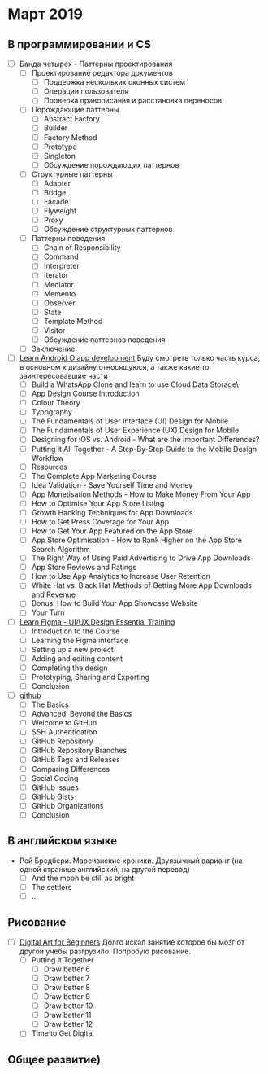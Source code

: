 # Март 2019
## В программировании и CS
- [ ] Банда четырех - Паттерны проектирования
  - [ ] Проектирование редактора документов
    - [ ] Поддержка нескольких оконных систем
    - [ ] Операции пользователя
    - [ ] Проверка правописания и расстановка переносов
  - [ ] Порождающие паттерны
    - [ ] Abstract Factory
    - [ ] Builder
    - [ ] Factory Method
    - [ ] Prototype
    - [ ] Singleton
    - [ ] Обсуждение порождающих паттернов
  - [ ] Структурные паттерны
    - [ ] Adapter
    - [ ] Bridge
    - [ ] Facade
    - [ ] Flyweight
    - [ ] Proxy
    - [ ] Обсуждение структурных паттернов
  - [ ] Паттерны поведения
    - [ ] Chain of Responsibility
    - [ ] Command
    - [ ] Interpreter
    - [ ] Iterator
    - [ ] Mediator
    - [ ] Memento
    - [ ] Observer
    - [ ] State
    - [ ] Template Method
    - [ ] Visitor
    - [ ] Обсуждение паттернов поведения
  - [ ] Заключение

- [ ] [Learn Android O app development](https://www.udemy.com/android-app-development-with-java/learn/v4/overview) Буду смотреть только часть курса, в основном к дизайну относящуюся, а также какие то заинтересовавшие части
  - [ ] Build a WhatsApp Clone and learn to use Cloud Data Storage\
  - [ ] App Design Course Introduction
  - [ ] Colour Theory
  - [ ] Typography
  - [ ] The Fundamentals of User Interface (UI) Design for Mobile
  - [ ] The Fundamentals of User Experience (UX) Design for Mobile
  - [ ] Designing for iOS vs. Android - What are the Important Differences?
  - [ ] Putting it All Together - A Step-By-Step Guide to the Mobile Design Workflow
  - [ ] Resources
  - [ ] The Complete App Marketing Course
  - [ ] Idea Validation - Save Yourself Time and Money
  - [ ] App Monetisation Methods - How to Make Money From Your App
  - [ ] How to Optimise Your App Store Listing
  - [ ] Growth Hacking Techniques for App Downloads
  - [ ] How to Get Press Coverage for Your App
  - [ ] How to Get Your App Featured on the App Store
  - [ ] App Store Optimisation - How to Rank Higher on the App Store Search Algorithm
  - [ ] The Right Way of Using Paid Advertising to Drive App Downloads
  - [ ] App Store Reviews and Ratings
  - [ ] How to Use App Analytics to Increase User Retention
  - [ ] White Hat vs. Black Hat Methods of Getting More App Downloads and Revenue
  - [ ] Bonus: How to Build Your App Showcase Website
  - [ ] Your Turn

- [ ] [Learn Figma - UI/UX Design Essential Training](https://www.udemy.com/learn-figma/)
  - [ ] Introduction to the Course
  - [ ] Learning the Figma interface
  - [ ] Setting up a new project
  - [ ] Adding and editing content
  - [ ] Completing the design
  - [ ] Prototyping, Sharing and Exporting
  - [ ] Conclusion

- [ ] [github](https://www.udemy.com/github-ultimate/learn/v4/overview)
  - [ ] The Basics
  - [ ] Advanced: Beyond the Basics
  - [ ] Welcome to GitHub
  - [ ] SSH Authentication
  - [ ] GitHub Repository
  - [ ] GitHub Repository Branches
  - [ ] GitHub Tags and Releases
  - [ ] Comparing Differences
  - [ ] Social Coding
  - [ ] GitHub Issues
  - [ ] GitHub Gists
  - [ ] GitHub Organizations
  - [ ] Conclusion
## В английском языке
- Рей Бредбери. Марсианские хроники. Двуязычный вариант (на одной странице английский, на другой перевод)
  - [ ] And the moon be still as bright
  - [ ] The settlers
  - [ ] ...

## Рисование
- [ ] [Digital Art for Beginners](https://www.udemy.com/digital-art-101-from-beginner-to-pro) Долго искал занятие которое бы мозг от другой учебы разгрузило. Попробую рисование.
  - [ ] Putting it Together
    - [ ] Draw better 6
    - [ ] Draw better 7
    - [ ] Draw better 8
    - [ ] Draw better 9
    - [ ] Draw better 10
    - [ ] Draw better 11
    - [ ] Draw better 12
  - [ ] Time to Get Digital
## Общее развитие)